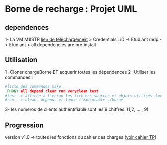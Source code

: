 # Borne de recharge : Projet UML


## dependences

1- La VM M1ISTR
	[lien de telechargement](https://cloud.rico.live/f/ff498b9a18b14115a816/?dl=1)
	> Credentials : iD -> Etudiant  mdp -> Etudiant
	> all dependencies are pre-install 

## Utilisation

1- Cloner chargeBorne ET acquerir toutes les dépendences
2- Utiliser les commandes :

```Makefile
#liste des commandes make
.PHONY all depend clean run veryclean test
#test -> affiche à l'ecran les fichiers sources et objets utilisés dans le makefile 
#run  -> clean, depend, et lance l'executable ./borne
```
3- les numeros de clients authentifiable sont les 9 chiffres. (1,2, ... , 9)

## Progression 

version v1.0 -> toutes les fonctions du cahier des charges ([voir cahier TP](https://cloud.rico.live/f/b99bda2b18f1417a9e0a/?dl=1))

 

 
